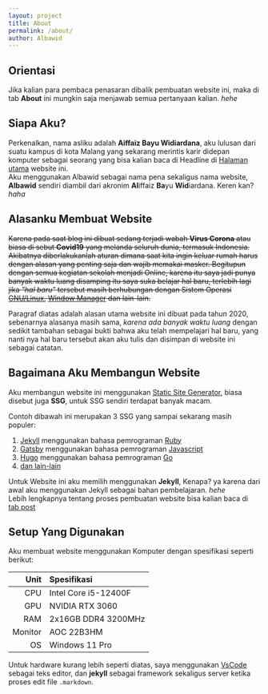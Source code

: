 ```yaml
---
layout: project
title: About
permalink: /about/
author: Albawid
---
```


## Orientasi
Jika kalian para pembaca penasaran dibalik pembuatan website ini, maka di tab **About** ini mungkin saja menjawab semua pertanyaan kalian. *hehe*

## Siapa Aku?
Perkenalkan, nama asliku adalah **Aiffaiz Bayu Widiardana**, aku lulusan dari suatu kampus di kota Malang yang sekarang merintis karir didepan komputer sebagai seorang yang bisa kalian baca di Headline di [Halaman utama](/) website ini.  
Aku menggunakan Albawid sebagai nama pena sekaligus nama website, **Albawid** sendiri diambil dari akronim **Al**iffaiz **Ba**yu **Wid**iardana. Keren kan? *haha*

## Alasanku Membuat Website
~~Karena pada saat blog ini dibuat sedang terjadi wabah **Virus Corona** atau biasa di sebut **Covid19** yang melanda seluruh dunia, termasuk Indonesia. Akibatnya diberlakukanlah aturan dimana saat kita ingin keluar rumah harus dengan alasan yang penting saja dan wajib memakai masker. Begitupun dengan semua kegiatan sekolah menjadi Online, karena itu saya jadi punya banyak waktu luang disamping itu saya suka belajar hal baru, terlebih lagi jika *"hal baru"* tersebut masih berhubungan dengan Sistem Operasi [GNU/Linux](https://en.wikipedia.org/wiki/Linux), [Window Manager](https://wiki.archlinux.org/index.php/window_manager) dan lain-lain.~~
>
Paragraf diatas adalah alasan utama website ini dibuat pada tahun 2020, sebenarnya alasanya masih sama, *karena ada banyak waktu luang* dengan sedikit tambahan sebagai bukti bahwa aku telah mempelajari hal baru, yang nanti nya hal baru tersebut akan aku tulis dan disimpan di website ini sebagai catatan.
>

## Bagaimana Aku Membangun Website
Aku membangun website ini menggunakan [Static Site Generator](https://www.staticgen.com/), biasa disebut juga **SSG**, untuk SSG sendiri terdapat banyak macam.  

Contoh dibawah ini merupakan 3 SSG yang sampai sekarang masih populer:
1. [Jekyll](https://jekyllrb.com/) menggunakan bahasa pemrograman [Ruby](https://www.ruby-lang.org/)
2. [Gatsby](https://www.gatsbyjs.com/) menggunakan bahasa pemrograman [Javascript](https://id.wikipedia.org/wiki/JavaScript)
3. [Hugo](https://gohugo.io/) menggunakan bahasa pemrograman [Go](https://go.dev/)
4. [dan lain-lain](https://jamstack.org/generators/)  

Untuk Website ini aku memilih menggunakan **Jekyll**, Kenapa? ya karena dari awal aku menggunakan Jekyll sebagai bahan pembelajaran. *hehe*   
Lebih lengkapnya tentang proses pembuatan website bisa kalian baca di [tab post](/post)

## Setup Yang Digunakan
Aku membuat website menggunakan Komputer dengan spesifikasi seperti berikut:

|    Unit | Spesifikasi          |
| ------: | :------------------- |
|     CPU | Intel Core i5-12400F |
|     GPU | NVIDIA RTX 3060      |
|     RAM | 2x16GB DDR4 3200MHz  |
| Monitor | AOC 22B3HM           |
|      OS | Windows 11 Pro       |

Untuk hardware kurang lebih seperti diatas, saya menggunakan [VsCode](https://code.visualstudio.com/) sebagai teks editor, dan **jekyll** sebagai framework sekaligus server ketika proses edit file `.markdown`.